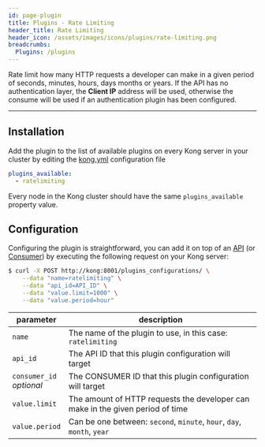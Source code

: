 ```yaml
---
id: page-plugin
title: Plugins - Rate Limiting
header_title: Rate Limiting
header_icon: /assets/images/icons/plugins/rate-limiting.png
breadcrumbs:
  Plugins: /plugins
---
```


Rate limit how many HTTP requests a developer can make in a given period of seconds, minutes, hours, days months or years. If the API has no authentication layer, the **Client IP** address will be used, otherwise the consume will be used if an authentication plugin has been configured.

---

## Installation

Add the plugin to the list of available plugins on every Kong server in your cluster by editing the [kong.yml][configuration] configuration file

```yaml
plugins_available:
  - ratelimiting
```

Every node in the Kong cluster should have the same `plugins_available` property value.

## Configuration

Configuring the plugin is straightforward, you can add it on top of an [API][api-object] (or [Consumer][consumer-object]) by executing the following request on your Kong server:

```bash
$ curl -X POST http://kong:8001/plugins_configurations/ \
    --data "name=ratelimiting" \
    --data "api_id=API_ID" \
    --data "value.limit=1000" \
    --data "value.period=hour"
```

parameter                               | description
 ---                                    | ---
`name`                                  | The name of the plugin to use, in this case: `ratelimiting`
`api_id`                                | The API ID that this plugin configuration will target
`consumer_id`<br>*optional*             | The CONSUMER ID that this plugin configuration will target
`value.limit`                           | The amount of HTTP requests the developer can make in the given period of time
`value.period`                          | Can be one between: `second`, `minute`, `hour`, `day`, `month`, `year`

[api-object]: /docs/{{site.data.kong_latest.version}}/admin-api/#api-object
[configuration]: /docs/{{site.data.kong_latest.version}}/configuration
[consumer-object]: /docs/{{site.data.kong_latest.version}}/admin-api/#consumer-object
